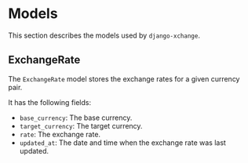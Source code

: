 # Models

This section describes the models used by `django-xchange`.

## ExchangeRate

The `ExchangeRate` model stores the exchange rates for a given currency pair.

It has the following fields:

*   `base_currency`: The base currency.
*   `target_currency`: The target currency.
*   `rate`: The exchange rate.
*   `updated_at`: The date and time when the exchange rate was last updated.
